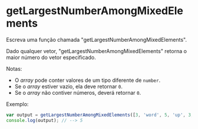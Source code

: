 # getLargestNumberAmongMixedElements

Escreva uma função chamada "getLargestNumberAmongMixedElements".

Dado qualquer vetor, "getLargestNumberAmongMixedElements" retorna o maior
número do vetor especificado.

Notas:

* O _array_ pode conter valores de um tipo diferente de `number`.
* Se o _array_ estiver vazio, ela deve retornar `0`.
* Se o _array_ não contiver números, deverá retornar `0`.

Exemplo:

```javascript
var output = getLargestNumberAmongMixedElements([3, 'word', 5, 'up', 3, 1]);
console.log(output); // --> 5
```
